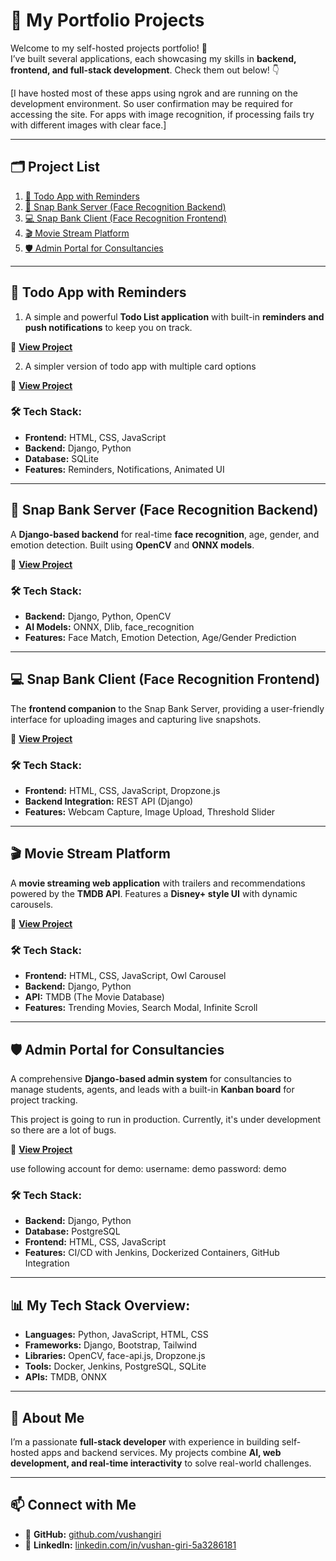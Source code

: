 # 🚀 My Portfolio Projects

Welcome to my self-hosted projects portfolio! 🎉  
I’ve built several applications, each showcasing my skills in **backend, frontend, and full-stack development**. Check them out below! 👇

[I have hosted most of these apps using ngrok and are running on the development environment. So user confirmation may be required for accessing the site.
For apps with image recognition, if processing fails try with different images with clear face.]

---

## 🗂 Project List
1. [📅 Todo App with Reminders](#-todo-app-with-reminders)  
2. [🤖 Snap Bank Server (Face Recognition Backend)](#-snap-bank-server-face-recognition-backend)  
3. [💻 Snap Bank Client (Face Recognition Frontend)](#-snap-bank-client-face-recognition-frontend)  
4. [🎬 Movie Stream Platform](#-movie-stream-platform)  
5. [🛡️ Admin Portal for Consultancies](#-admin-portal-for-consultancies)  

---

## 📅 Todo App with Reminders

1. A simple and powerful **Todo List application** with built-in **reminders and push notifications** to keep you on track.

🔗 **[View Project](https://e17f-49-187-176-123.ngrok-free.app/todo/)**   



2. A simpler version of todo app with multiple card options

🔗 **[View Project](https://47bd-49-187-176-123.ngrok-free.app/http-server/)** 

### 🛠 Tech Stack:
- **Frontend:** HTML, CSS, JavaScript  
- **Backend:** Django, Python  
- **Database:** SQLite  
- **Features:** Reminders, Notifications, Animated UI  

---

## 🤖 Snap Bank Server (Face Recognition Backend)

A **Django-based backend** for real-time **face recognition**, age, gender, and emotion detection. Built using **OpenCV** and **ONNX models**.

🔗 **[View Project](https://e17f-49-187-176-123.ngrok-free.app/snap_bank_server/)** 

### 🛠 Tech Stack:
- **Backend:** Django, Python, OpenCV  
- **AI Models:** ONNX, Dlib, face_recognition  
- **Features:** Face Match, Emotion Detection, Age/Gender Prediction  

---

## 💻 Snap Bank Client (Face Recognition Frontend)

The **frontend companion** to the Snap Bank Server, providing a user-friendly interface for uploading images and capturing live snapshots.

🔗 **[View Project](https://47bd-49-187-176-123.ngrok-free.app/npm-app/)** 

### 🛠 Tech Stack:
- **Frontend:** HTML, CSS, JavaScript, Dropzone.js  
- **Backend Integration:** REST API (Django)  
- **Features:** Webcam Capture, Image Upload, Threshold Slider  

---

## 🎬 Movie Stream Platform

A **movie streaming web application** with trailers and recommendations powered by the **TMDB API**. Features a **Disney+ style UI** with dynamic carousels.

🔗 **[View Project](https://a9ab-49-187-176-123.ngrok-free.app/)**   

### 🛠 Tech Stack:
- **Frontend:** HTML, CSS, JavaScript, Owl Carousel  
- **Backend:** Django, Python  
- **API:** TMDB (The Movie Database)  
- **Features:** Trending Movies, Search Modal, Infinite Scroll  

---

## 🛡️ Admin Portal for Consultancies

A comprehensive **Django-based admin system** for consultancies to manage students, agents, and leads with a built-in **Kanban board** for project tracking.

This project is going to run in production. Currently, it's under development so there are a lot of bugs.

🔗 **[View Project](https://everestglobalstudy.com)** 

use following account for demo:
username: demo
password: demo

### 🛠 Tech Stack:
- **Backend:** Django, Python  
- **Database:** PostgreSQL  
- **Frontend:** HTML, CSS, JavaScript  
- **Features:** CI/CD with Jenkins, Dockerized Containers, GitHub Integration  

---

## 📊 My Tech Stack Overview:
- **Languages:** Python, JavaScript, HTML, CSS  
- **Frameworks:** Django, Bootstrap, Tailwind  
- **Libraries:** OpenCV, face-api.js, Dropzone.js  
- **Tools:** Docker, Jenkins, PostgreSQL, SQLite  
- **APIs:** TMDB, ONNX  

---

## 💪 About Me
I’m a passionate **full-stack developer** with experience in building self-hosted apps and backend services. My projects combine **AI, web development, and real-time interactivity** to solve real-world challenges.  

---

## 📫 Connect with Me
- 🐙 **GitHub:** [github.com/vushangiri](https://github.com/vushangiri)  
- 💼 **LinkedIn:** [linkedin.com/in/vushan-giri-5a3286181](https://linkedin.com/in/vushan-giri-5a3286181)  



